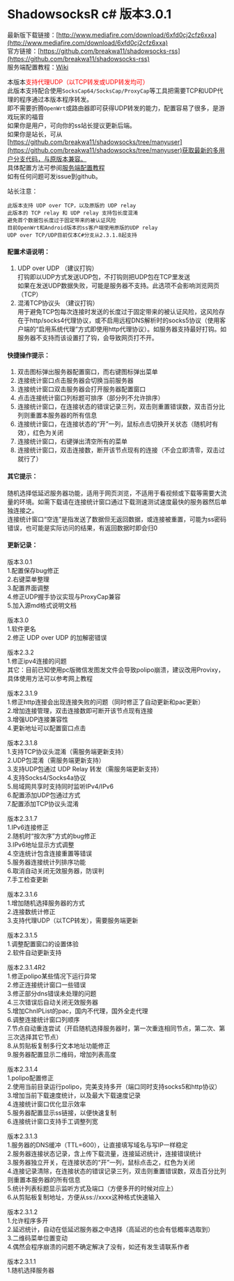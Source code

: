 # ShadowsocksR c# 版本3.0.1 #

最新版下载链接：[http://www.mediafire.com/download/6xfd0cj2cfz6xxa](http://www.mediafire.com/download/6xfd0cj2cfz6xxa)  
官方链接：[https://github.com/breakwa11/shadowsocks-rss](https://github.com/breakwa11/shadowsocks-rss)  
服务端配置教程：[Wiki](https://github.com/breakwa11/shadowsocks-rss/wiki/Server-Setup)

本版本<font color=red>支持代理UDP（以TCP转发或UDP转发均可）</font>  
此版本支持配合使用`SocksCap64/SocksCap/ProxyCap`等工具把需要TCP和UDP代理的程序通过本版本程序转发。  
即不需要折腾`OpenWrt`或路由器即可获得UDP转发的能力，配置容易了很多，是游戏玩家的福音  
如果你是用户，可向你的ss站长提议更新后端。  
如果你是站长，可从[https://github.com/breakwa11/shadowsocks/tree/manyuser](https://github.com/breakwa11/shadowsocks/tree/manyuser)获取最新的多用户分支代码，与原版本兼容。  
具体配置方法可参阅[服务端配置教程](https://github.com/breakwa11/shadowsocks-rss/wiki/Server-Setup)  
如有任何问题可发issue到github。

站长注意：

	此版本支持 UDP over TCP，以及原版的 UDP relay
	此版本的 TCP relay 和 UDP relay 支持包长度混淆
	避免首个数据包长度过于固定带来的被认证风险
	目前OpenWrt和Android版本的ss客户端使用原版的UDP relay
	UDP over TCP/UDP目前仅本C#分支从2.3.1.8起支持

#### 配置术语说明： ####
1. UDP over UDP （建议打钩）  
打钩即以UDP方式发送UDP包，不打钩则把UDP包在TCP里发送  
如果在发送UDP数据失败，可能是服务器不支持。此选项不会影响浏览网页（TCP）
2. 混淆TCP协议头 （建议打钩）  
用于避免TCP包每次连接时发送的长度过于固定带来的被认证风险，这风险存在于http/socks4代理协议，或不启用远程DNS解析时的socks5协议（使用客户端的“启用系统代理”方式即使用http代理协议）。如服务器支持最好打钩。如服务器不支持而该设置打了钩，会导致网页打不开。

#### 快捷操作提示： ####
1. 双击图标弹出服务器配置窗口，而右键图标弹出菜单
2. 连接统计窗口点击服务器会切换当前服务器
3. 连接统计窗口双击服务器会打开服务器配置窗口
4. 点击连接统计窗口列标题可排序（部分列不允许排序）
5. 连接统计窗口，在连接状态的错误记录三列，双击则重置错误数，双击百分比列则重置本服务器的所有信息
6. 连接统计窗口，在连接状态的“开”一列，鼠标点击切换开关状态（随机时有效），红色为关闭
7. 连接统计窗口，右键弹出清空所有的菜单
8. 连接统计窗口，双击连接数，断开该节点现有的连接（不会立即清零，双击过就行了）

#### 其它提示： ####
随机选择低延迟服务器功能，适用于网页浏览，不适用于看视频或下载等需要大流量的环境。如需下载请在连接统计窗口通过下载测速测试速度最快的服务器然后单独连接之。  
连接统计窗口“空连”是指发送了数据但无返回数据，或连接被重置，可能为ss密码错误，也可能是实际访问的结果，有返回数据时即会归0


#### 更新记录： ####
版本3.0.1  
1.配置保存bug修正  
2.右键菜单整理  
3.配置界面调整  
4.修正UDP握手协议实现与ProxyCap兼容  
5.加入源md格式说明文档

版本3.0  
1.软件更名  
2.修正 UDP over UDP 的加解密错误

版本2.3.2  
1.修正ipv4连接的问题  
其它：目前已知使用pc版微信发图发文件会导致polipo崩溃，建议改用Provixy，具体使用方法可以参考网上教程

版本2.3.1.9  
1.修正http连接会出现连接失败的问题（同时修正了自动更新和pac更新）  
2.增加连接管理，双击连接数即可断开该节点现有连接  
3.增强UDP连接兼容性  
4.更新地址可以配置窗口点击  

版本2.3.1.8  
1.支持TCP协议头混淆（需服务端更新支持）  
2.UDP包混淆（需服务端更新支持）  
3.支持UDP包通过 UDP Relay 转发（需服务端更新支持）  
4.支持Socks4/Socks4a协议  
5.局域网共享时支持同时监听IPv4/IPv6  
6.配置添加UDP包通过方式  
7.配置添加TCP协议头混淆

版本2.3.1.7  
1.IPv6连接修正  
2.随机时“按次序”方式的bug修正  
3.IPv6地址显示方式调整  
4.空连统计包含连接重置等错误  
5.服务器连接统计列排序功能  
6.取消自动关闭无效服务器，防误判  
7.手工检查更新

版本2.3.1.6  
1.增加随机选择服务器的方式  
2.连接数统计修正  
3.支持代理UDP（以TCP转发），需要服务端更新

版本2.3.1.5  
1.调整配置窗口的设置体验  
2.软件自动更新支持  

版本2.3.1.4R2  
1.修正polipo某些情况下运行异常  
2.修正连接统计窗口一些错误  
3.修正部分dns错误未处理的问题  
4.三次错误后自动关闭无效服务器  
5.增加ChnIPList的pac，国内不代理，国外全走代理  
6.调整连接统计窗口列顺序  
7.节点自动重连尝试（开启随机选择服务器时，第一次重连相同节点，第二次、第三次选择其它节点）  
8.从剪贴板复制多行文本地址功能修正  
9.服务器配置显示二维码，增加列表高度

版本2.3.1.4  
1.polipo配置修正  
2.使用当前目录运行polipo，完美支持多开（端口同时支持socks5和http协议）  
3.增加当前下载速度统计，以及最大下载速度记录  
4.连接统计窗口优化显示效率  
5.服务器配置显示ss链接，以便快速复制  
6.连接统计窗口支持手工调整列宽  

版本2.3.1.3  
1.服务器的DNS缓冲（TTL=600），让直接填写域名与写IP一样稳定  
2.服务器连接状态记录，含上传下载流量，连接延迟统计，连接错误统计  
3.服务器独立开关，在连接状态的“开”一列，鼠标点击之，红色为关闭  
4.连接记录清除，在连接状态的错误记录三列，双击则重置错误数，双击百分比列则重置本服务器的所有信息  
5.统计列表标题显示监听方式及端口（方便多开的时候对应上）  
6.从剪贴板复制地址，方便从ss://xxxx这种格式快速输入  

版本2.3.1.2  
1.允许程序多开  
2.延迟统计，自动在低延迟服务器之中选择（高延迟的也会有低概率选取到）  
3.二维码菜单位置变动  
4.偶然会程序崩溃的问题不确定解决了没有，如还有发生请联系作者  

版本2.3.1.1  
1.随机选择服务器
